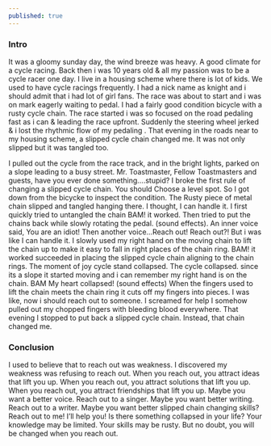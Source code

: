 ```yaml
---
published: true
---
```

### Intro
It was a gloomy sunday day, the wind breeze was heavy. A good climate for a cycle racing. Back then i was 10 years old & all my passion was to be a cycle racer one day. I live in a housing scheme where there is lot of kids. We used to have cycle racings frequently. I had a nick name as knight and i should admit that i had lot of girl fans. The race was about to start and i was on mark eagerly waiting to pedal. I had a fairly good condition bicycle with a rusty cycle chain. The race started i was so focused on the road pedaling fast as i can & leading the race upfront. Suddenly the steering wheel jerked & i lost the rhythmic flow of my pedaling . That evening in the roads near to my housing scheme, a slipped cycle chain changed me. It was not only slipped but it was tangled too.

I pulled out the cycle from the race track, and in the bright lights, parked on a slope leading to a busy street. Mr. Toastmaster, Fellow Toastmasters and guests, have you ever done something….stupid? I broke the first rule of changing a slipped cycle chain. You should Choose a level spot. So I  got down from the bicycke to inspect the condition. The Rusty piece of metal chain slipped and tangled hanging there. I thought, I can handle it. I first quickly tried to untangled the chain BAM! it worked. Then tried to put the chains back while slowly rotating the pedal. (sound effects). An inner voice said, You are an idiot! Then another voice…Reach out! Reach out?! But i was like I can handle it. I slowly used my right hand on the moving chain to lift the chain up to make it easy to fall in right places of the chain ring. BAM! it worked succeeded in placing the slipped cycle chain aligning to the chain rings.  The moment of joy cycle stand collapsed. The cycle collapsed. since its a slope it started moving and i can remember my right hand is on the chain. BAM My heart collapsed! (sound effects) When the fingers used to lift the chain meets the chain ring it cuts off my fingers into pieces. I was like, now i should reach out to someone. I screamed for help I somehow pulled out my chopped fingers with bleeding blood everywhere. That evening I stopped to put back a slipped cycle chain. Instead, that chain changed me.
 
### Conclusion
I used to believe that to reach out was weakness. I discovered my weakness was refusing to reach out. When you reach out, you attract ideas that lift you up. When you reach out, you attract solutions that lift you up. When you reach out, you attract friendships that lift you up. Maybe you want a better voice. Reach out to a singer. Maybe you want better writing. Reach out to a writer. Maybe you want better slipped chain changing skills? Reach out to me! I’ll help you! Is there something collapsed in your life? Your knowledge may be limited. Your skills may be rusty. But no doubt, you will be changed when you reach out.
